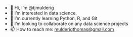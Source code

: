 - 👋 Hi, I’m @tjmulderig
- 👀 I’m interested in data science.
- 🌱 I’m currently learning Python, R, and Git
- 💞️ I’m looking to collaborate on any data science projects
- 📫 How to reach me: mulderigthomas@gmail.com

<!---
tjmulderig/tjmulderig is a ✨ special ✨ repository because its `README.md` (this file) appears on your GitHub profile.
You can click the Preview link to take a look at your changes.
--->
